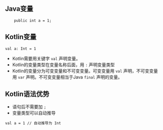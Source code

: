 
## Java变量
```
    public int a = 1;
```

## Kotlin变量
```
val a: Int = 1
```

- Kotlin需要用关键字 `val` 声明变量。
- Kotlin的变量类型在变量名称后面，用 `:` 声明变量类型
- Kotlin的变量分为可变变量和不可变变量。可变变量用 `val` 声明，不可变变量用 `var` 声明。不可变变量相当于Java `final` 声明的变量。


## Kotlin语法优势
- 语句后不需要加 `;`
- 变量类型可以自动推导
```
val a = 1 // 自动推导为 Int
```



